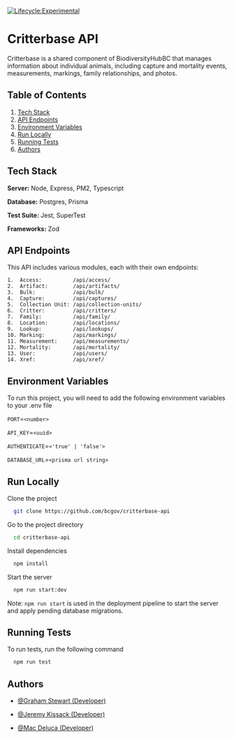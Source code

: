 [![Lifecycle:Experimental](https://img.shields.io/badge/Lifecycle-Experimental-339999)](Redirect-URL)

# Critterbase API

Critterbase is a shared component of BiodiversityHubBC that manages information about individual animals, including capture and mortality events, measurements, markings, family relationships, and photos.

## Table of Contents

1. [Tech Stack](#tech-stack)
2. [API Endpoints](#api-endpoints)
3. [Environment Variables](#environment-variables)
4. [Run Locally](#run-locally)
5. [Running Tests](#running-tests)
6. [Authors](#authors)

## Tech Stack

**Server:** Node, Express, PM2, Typescript

**Database:** Postgres, Prisma

**Test Suite:** Jest, SuperTest

**Frameworks:** Zod

## API Endpoints

This API includes various modules, each with their own endpoints:

```
1.  Access:          /api/access/
2.  Artifact:        /api/artifacts/
3.  Bulk:            /api/bulk/
4.  Capture:         /api/captures/
5.  Collection Unit: /api/collection-units/
6.  Critter:         /api/critters/
7.  Family:          /api/family/
8.  Location:        /api/locations/
9.  Lookup:          /api/lookups/
10. Marking:         /api/markings/
11. Measurement:     /api/measurements/
12. Mortality:       /api/mortality/
13. User:            /api/users/
14. Xref:            /api/xref/
```

## Environment Variables

To run this project, you will need to add the following environment variables to your .env file

`PORT`=`<number>`

`API_KEY`=`<uuid>`

`AUTHENTICATE`=`<'true' | 'false'>`

`DATABASE_URL`=`<prisma url string>`

## Run Locally

Clone the project

```bash
  git clone https://github.com/bcgov/critterbase-api
```

Go to the project directory

```bash
  cd critterbase-api
```

Install dependencies

```bash
  npm install
```

Start the server

```bash
  npm run start:dev
```

Note: `npm run start` is used in the deployment pipeline to start the server and apply pending database migrations.

## Running Tests

To run tests, run the following command

```bash
  npm run test
```

## Authors

- [@Graham Stewart (Developer)](https://github.com/GrahamS-Quartech)

- [@Jeremy Kissack (Developer)](https://github.com/JeremyQuartech)

- [@Mac Deluca (Developer)](https://github.com/MacQSL)
